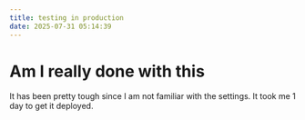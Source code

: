 ```yaml
---
title: testing in production
date: 2025-07-31 05:14:39
---
```


# Am I really done with this
It has been pretty tough since I am not familiar with the settings. It took me 1 day to get it deployed.